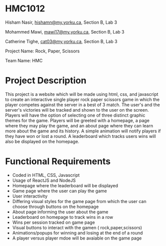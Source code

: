 # HMC1012
Hisham Nasir, hishamn@my.yorku.ca, Section B, Lab 3

Mohammed Mawi, mawi17@my.yorku.ca, Section B, Lab 3

Catherine Tighe, cat03@my.yorku.ca, Section B, Lab 3


Project Name: Rock, Paper, Scissors 

Team Name: HMC

# Project Description

This project is a website which will be made using html, css, and javascript to create an interactive single player rock paper scissors game in which the player competes against the server in a best of 3 match. The user's and the server's victories will be tracked and shown to the user on the screen. Players will have the option of selecting one of three distinct graphic themes for the game. Players will be greeted with a homepage, a page where they may play the game, and an about page where they can learn more about the game and its history. A simple animation will notify players if they have won or lost a round. A leaderboard which tracks users wins will also be displayed on the homepage.

# Functional Requirements

- Coded in HTML, CSS, Javascript
- Usage of ReactJS and NodeJS
- Homepage where the leaderboard will be displayed 
- Game page where the user can play the game
- User interactivity 
- Differing visual styles for the game page from which the user can choose through buttons on the homepage
- About page informing the user about the game
- Leaderboard on homepage to track wins in a row
- Wins per session tracked on game page
- Visual buttons to interact with the gamen ( rock,paper,scissors) 
- Animations/popups for winning and losing at the end of a round
- A player versus player mdoe will be avaiable on the game page






